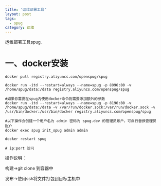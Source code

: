 ```yaml
---
title: '运维部署工具'
layout: post
tags:
  - spug
category: 运维
---
```

运维部署工具spug.

<!--more-->

# 一、docker安装

```shell
docker pull registry.aliyuncs.com/openspug/spug

docker run -itd --restart=always --name=spug -p 8096:80 -v /home/spug/data:/data registry.aliyuncs.com/openspug/spug

#如果你需要在spug内使用docker命令则需要添加额外的参数
docker run -itd --restart=always --name=spug -p 8196:80 -v /home/spug/data:/data -v /var/run/docker.sock:/var/run/docker.sock -v /usr/bin/docker:/usr/bin/docker registry.aliyuncs.com/openspug/spug

#以下操作会创建一个用户名为 admin 密码为 spug.dev 的管理员账户，可自行替换管理员账户
docker exec spug init_spug admin admin

docker restart spug

# ip:port 访问

```

操作说明：

构建->git clone 到容器中

发布->使用ssh将文件打包到目标主机中
